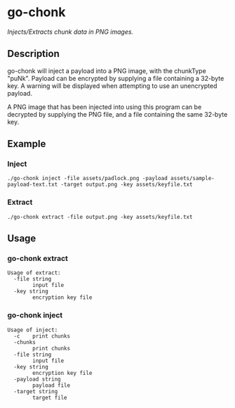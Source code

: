 # go-chonk
*Injects/Extracts chunk data in PNG images.*

## Description

go-chonk will inject a payload into a PNG image, with the chunkType "puNk". Payload can be encrypted by supplying a file containing a 32-byte key. A warning will be displayed when attempting to use an unencrypted payload.

A PNG image that has been injected into using this program can be decrypted by supplying the PNG file, and a file containing the same 32-byte key. 

## Example

### Inject
```
./go-chonk inject -file assets/padlock.png -payload assets/sample-payload-text.txt -target output.png -key assets/keyfile.txt
```

### Extract
```
./go-chonk extract -file output.png -key assets/keyfile.txt
```
## Usage

### go-chonk extract
```
Usage of extract:
  -file string
        input file
  -key string
        encryption key file
```

### go-chonk inject
```
Usage of inject:
  -c    print chunks
  -chunks
        print chunks
  -file string
        input file
  -key string
        encryption key file
  -payload string
        payload file
  -target string
        target file
```

